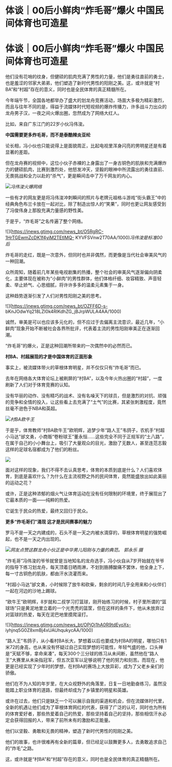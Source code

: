 # 体谈｜00后小鲜肉“炸毛哥”爆火 中国民间体育也可造星

# 体谈｜00后小鲜肉“炸毛哥”爆火 中国民间体育也可造星

他们没有花哨的纹身，但健硕的肌肉充满了男性的力量，他们是勇往直前的勇士，也是羞涩的邻家大弟弟，他们塑造了新时代男性的阳刚之美。这，或许就是“村BA”和“村超”存在的意义，同时也是全民体育的真正精髓所在。

今年端午节，全国各地都举办了盛大的划龙舟竞赛活动，场面大多极为精彩激烈，而且与往年不同的是，得益于流媒体时代短视频的爆炸传播力，许多战斗力出众的龙舟男子汉，一夜之间火爆出圈，忽然成为了网络大红人。

比如，来自广东江门的22岁小伙冯伟浚。

**中国需要更多炸毛哥，而不是泰酷辣炎亚纶**

论长相，冯小伙也只能说得上是面貌周正，比起电视里浑身闪亮的男明星还是有着显著的差距。

但在龙舟赛的视频中，这位小伙子赤裸的上身露出了一身古铜色的肌肤和充满爆炸力的健硕肌肉，比赛到激烈处，他怒发冲天，坚毅的眼神中所流露出的勇往直前、无畏挑战和全力以赴的“杀气”，更是瞬间击中了万千网友的内心。

![](https://inews.gtimg.com/news_bt/O6UAZj3oYeDMKyJqaFd68MSRLCoO6I4oCTxA0shtH_Y9YAA/1000)_冯伟浚火爆网络_

一些有才的网友更是将冯伟浚冲刺瞬间的照片与老牌元祖格斗游戏“街头霸王”中的经典角色布兰卡放在一起对比，除了制造出惊人的“笑果”，同时也更让网友感受到了冯俊伟身上那股充满力量感的野性美。

于是乎，“炸毛哥”之名传遍了整个网络。

![](https://inews.gtimg.com/news_bt/O5RgRC-1HrTGEwmZcDK1f4yiM2TEtlMQ-
KYVFSVnw2T70AA/1000)_冯伟浚是标准00后_

炸毛哥的走红，既是一次意外，但同时也并非偶然，而更像是当代社会审美风气的一种回潮。

众所周知，随着前几年某些电视剧集的热播，整个社会的审美风气逐渐偏向阴柔化，主要体现在被称为“小鲜肉”的男性群体，他们体格纤细、妆容精致、声音轻柔、举止娇气、心思细腻，将许许多多的温柔元素集于一身。

这种趋势逐渐引发了人们对男性阳刚之美的思考。

![](https://inews.gtimg.com/news_bt/OZFF6D-s-
bKnJOdwYq218LZI0k4RIKdhZG_jBJrpWULA4AA/1000)

诚然，审美是可以也应该多元化的，但不应过于去偏离主流意识，最近几年，“小鲜肉”现象开始不断被社会各界所批评，代表着主流的男性阳刚审美正在逐渐回潮。

“炸毛哥”的爆火，正是这种回潮所带来的一次偶然中的必然而已。

**村BA、村超展现的才是中国体育的正面形象**

事实上，被流媒体带火的草根体育明星，并不仅仅只有“炸毛哥”而已。

去年在网络各大体育论坛上被刷屏的“村BA”，以及今年火热出圈的“村超”，一度刷新了人们对于体育竞赛的认知。

没有华丽的动作、没有精巧的战术、没有名噪天下的球员，但是激烈的对抗、顽强的竞争和全情的投入，让这些看上去充满了“土气”的比赛，其紧张刺激程度，竟然丝毫不逊色于NBA和英超。

![](https://inews.gtimg.com/news_bt/OU00QUB_5p6VjZnRJWVvA6yN3qMaW9pmhEPwt-6A1ACvsAA/1000)_村BA欧牛王_

于是乎，体育教师“村BA欧牛王”欧明辉，追梦少年“路人王”韦鸽子，农机手“村超小马达”邰文勇，小商贩“卷粉球王”董永恒……这些完全不同于正规军的“土八路”，在属于自己的小小舞台上，吸引了大量观众的目光，激励了无数人，甚至连范志毅这样的足球名宿都成为了他们的粉丝。

![](https://inews.gtimg.com/news_bt/O2bvVqcDTx9pgT2S-GC9CcmnEvGodGxcrO9y-djQLRHVsAA/1000)

面对这样的现象，我们不得不去认真思考，体育的本质到底是什么？人们喜欢体育，到底是喜欢什么？为什么在主流视野之外的民间体育，竟然能盛放出如此美丽的运动之花？

或许，正是这种浓郁的烟火气让体育运动在没有任何限制的环境里，终于展现出了它最本质的一面——纯粹的热爱。

它诞生于民众的热爱，最终又回归于民众。

**更多“炸毛哥们”涌现 这才是民间赛事的魅力**

罗马不是一天之内建成的，石头不是一天之内被水滴穿的，草根体育明星的强势崛起，也不是一天之内出现的。

![](https://inews.gtimg.com/news_bt/OPvOU1BwtnpaBfarl2u6z2W_YQqhTULGO6fzLGOjNzqQMAA/1000)_网友点赞这群龙舟小伙正是中华男儿阳刚与力量的典范。
郭永乐 摄_

“炸毛哥”冯伟浚的爷爷就曾是当地知名的龙舟选手，冯小伙自从7岁开始就在爷爷的指导下练习划龙舟，每天顶着日晒雨淋，不划到胳膊酸痛不罢休，他全身上下，每一寸古铜色的肌肤，都由汗水浇灌而来。

“村超小马达”邰文勇，小时候除了放牛和砍柴，剩余的时间几乎全用来和小伙伴们一起在河边的沙地上踢球。

“欧牛王”欧明辉，8岁就和二叔学习打篮球，刚开始练习的时候，村子里所谓的“篮球场”只是黄泥地里立着的一个光秃秃的篮筐，但在这样的条件下，他从未放弃过对篮球的热爱，每天在泥巴地里摸爬滚打。

![](https://inews.gtimg.com/news_bt/OPjOj1hA0R9tdEyoXs-
iyhjnq5G0Z8xmBj4xUAUhqukycAA/1000)

“路人王”韦鸽子，从小看村BA长大，梦想着以后也要成为村BA的明星，哪怕只有1米72的身高，也从来没有怀疑过自己实现梦想的可能性，年轻气盛的他，口头禅是“天赋不够，拿命来凑”，每天300个三分球的练习从未间断，虽然他在“路人王”大赛里从未染指冠军，但五次亚军以足够说明了他的努力和刻苦。而现在，他更是已经实现了少年时的梦想，在村BA的赛场上大放异彩，成为了父老乡亲们的骄傲。

他们在不为人知的年岁里，在大众视野外的角落里，日复一日地勤奋练习，虽然没能踏上职业体育的道路，但最终却成为了乡镇里的明星和英雄。

或许在过去，他们只是缺乏一个可以展示自我的渠道和机会，但在流媒体时代里，全新的机遇让他们成为了草根体育网红的代表，获得了广泛的认可，同时也为所有的体育爱好者，那些热爱着自己的热爱，那些坚持着自己的坚持，那些相信汗水必定会获得回报的人，带来了前所未有的激励和正能量。

他们以坚毅、勇敢和无畏的精神，塑造了新时代男性的阳刚之美。

他们的故事，也许很难再有全新的篇章，但已经足以鼓舞更多人，去勇敢追求自己的“炸毛”之路。

这，或许就是“村BA”和“村超”存在的意义，同时也是全民体育的真正精髓所在。

